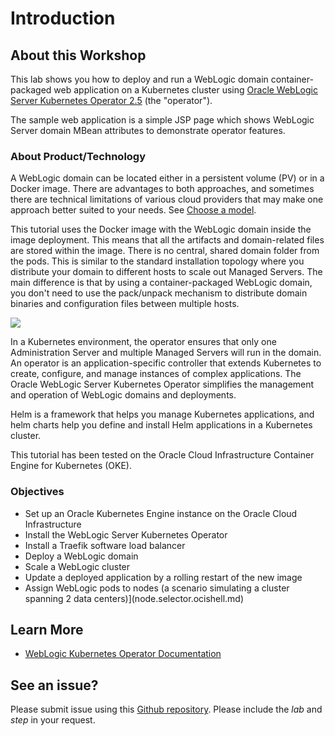 # Introduction

## About this Workshop

This lab shows you how to deploy and run a WebLogic domain container-packaged web application on a Kubernetes cluster using [Oracle WebLogic Server Kubernetes Operator 2.5](https://github.com/oracle/weblogic-kubernetes-operator) (the "operator").

The sample web application is a simple JSP page which shows WebLogic Server domain MBean attributes to demonstrate operator features.

### About Product/Technology

A WebLogic domain can be located either in a persistent volume (PV) or in a Docker image. There are advantages to both approaches, and sometimes there are technical limitations of various cloud providers that may make one approach better suited to your needs. See
[Choose a model](https://oracle.github.io/weblogic-kubernetes-operator/userguide/managing-domains/choosing-a-model/).

This tutorial uses the Docker image with the WebLogic domain inside the image deployment. This means that all the artifacts and domain-related files are stored within the image. There is no central, shared domain folder from the pods. This is similar to the standard installation topology where you distribute your domain to different hosts to scale out Managed Servers. The main difference is that by using a container-packaged WebLogic domain, you don't need to use the pack/unpack mechanism to distribute domain binaries and configuration files between multiple hosts.

![](../../tutorials/images/wlsonk8s.domain-home-in-image.png)

In a Kubernetes environment, the operator ensures that only one Administration Server and multiple Managed Servers will run in the domain. An operator is an application-specific controller that extends Kubernetes to create, configure, and manage instances of complex applications. The Oracle WebLogic Server Kubernetes Operator simplifies the management and operation of WebLogic domains and deployments.

Helm is a framework that helps you manage Kubernetes applications, and helm charts help you define and install Helm applications in a Kubernetes cluster.

This tutorial has been tested on the Oracle Cloud Infrastructure Container Engine for Kubernetes (OKE).

[](youtube:yVdr4GmpxqY)

### Objectives

* Set up an Oracle Kubernetes Engine instance on the Oracle Cloud Infrastructure
* Install the WebLogic Server Kubernetes Operator
* Install a Traefik software load balancer
* Deploy a WebLogic domain
* Scale a WebLogic cluster
* Update a deployed application by a rolling restart of the new image
* Assign WebLogic pods to nodes (a scenario simulating a cluster spanning 2 data centers)](node.selector.ocishell.md)

## Learn More

* [WebLogic Kubernetes Operator Documentation](https://oracle.github.io/weblogic-kubernetes-operator)

## See an issue?
Please submit issue using this [Github repository](https://github.com/nagypeter/weblogic-operator-tutorial/issues). Please include the *lab* and *step* in your request.
